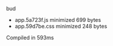 bud

 - app.5a723f.js       minimized       699 bytes
 - app.59d7be.css       minimized       248 bytes

Compiled in 593ms